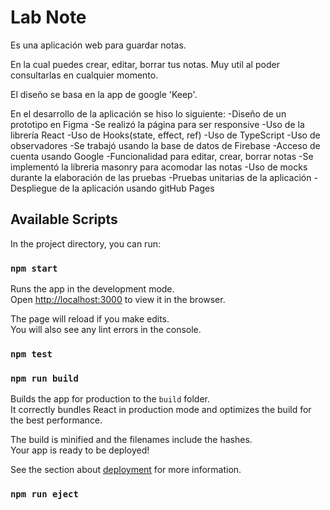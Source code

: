 # Lab Note

Es una aplicación web para guardar notas.

En la cual puedes crear, editar, borrar tus notas. Muy util al poder consultarlas en cualquier momento.

El diseño se basa en la app de google 'Keep'.

En el desarrollo de la aplicación se hiso lo siguiente:
-Diseño de un prototipo en Figma
-Se realizó la página para ser responsive
-Uso de la librería React
-Uso de Hooks(state, effect, ref)
-Uso de TypeScript
-Uso de observadores 
-Se trabajó usando la base de datos de Firebase
-Acceso de cuenta usando Google
-Funcionalidad para editar, crear, borrar notas
-Se implementó la líbreria masonry para acomodar las notas
-Uso de mocks durante la elaboración de las pruebas
-Pruebas unitarias de la aplicación
-Despliegue de la aplicación usando gitHub Pages

## Available Scripts

In the project directory, you can run:

### `npm start`

Runs the app in the development mode.\
Open [http://localhost:3000](http://localhost:3000) to view it in the browser.

The page will reload if you make edits.\
You will also see any lint errors in the console.

### `npm test`


### `npm run build`

Builds the app for production to the `build` folder.\
It correctly bundles React in production mode and optimizes the build for the best performance.

The build is minified and the filenames include the hashes.\
Your app is ready to be deployed!

See the section about [deployment](https://facebook.github.io/create-react-app/docs/deployment) for more information.

### `npm run eject`


